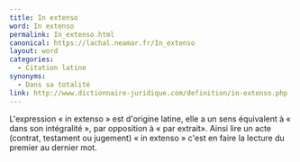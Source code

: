 ```yaml
---
title: In extenso
word: In extenso
permalink: In_extenso.html
canonical: https://lachal.neamar.fr/In_extenso
layout: word
categories:
  - Citation latine
synonyms:
  - Dans sa totalité
link: http://www.dictionnaire-juridique.com/definition/in-extenso.php
---
```


L'expression « in extenso » est d'origine latine, elle a un sens équivalent à « dans son intégralité », par opposition à « par extrait». Ainsi lire un acte (contrat, testament ou jugement) « in extenso » c'est en faire la lecture du premier au dernier mot. 

